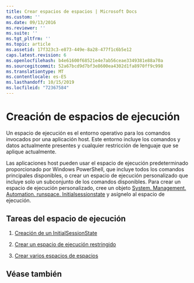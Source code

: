 ```yaml
---
title: Crear espacios de espacios | Microsoft Docs
ms.custom: ''
ms.date: 09/13/2016
ms.reviewer: ''
ms.suite: ''
ms.tgt_pltfrm: ''
ms.topic: article
ms.assetid: 17f323c3-e873-449e-8a28-477f1c6b5e12
caps.latest.revision: 6
ms.openlocfilehash: b4e61600f68521e4e7ab56ceae3349381e88a70a
ms.sourcegitcommit: 52a67bcd9d7bf3e8600ea4302d1fa8970ff9c998
ms.translationtype: MT
ms.contentlocale: es-ES
ms.lasthandoff: 10/15/2019
ms.locfileid: "72367584"
---
```

# <a name="creating-runspaces"></a>Creación de espacios de ejecución

Un espacio de ejecución es el entorno operativo para los comandos invocados por una aplicación host. Este entorno incluye los comandos y datos actualmente presentes y cualquier restricción de lenguaje que se aplique actualmente.

 Las aplicaciones host pueden usar el espacio de ejecución predeterminado proporcionado por Windows PowerShell, que incluye todos los comandos principales disponibles, o crear un espacio de ejecución personalizado que incluye solo un subconjunto de los comandos disponibles. Para crear un espacio de ejecución personalizado, cree un objeto [System. Management. Automation. runspace. Initialsessionstate](/dotnet/api/System.Management.Automation.Runspaces.InitialSessionState) y asígnelo al espacio de ejecución.

## <a name="runspace-tasks"></a>Tareas del espacio de ejecución

1. [Creación de un InitialSessionState](./creating-an-initialsessionstate.md)

2. [Crear un espacio de ejecución restringido](./creating-a-constrained-runspace.md)

3. [Crear varios espacios de espacios](./creating-multiple-runspaces.md)

## <a name="see-also"></a>Véase también
